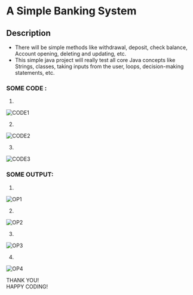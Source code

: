 # A Simple Banking System

## Description
 - There will be simple methods like withdrawal, deposit, check balance, Account opening, deleting and updating, etc.
 - This simple java project will really test all core Java concepts like Strings, classes, taking inputs from the user, loops, decision-making statements, etc.

### SOME CODE :

1)

![CODE1](https://user-images.githubusercontent.com/53445466/64423569-7e248200-d0c4-11e9-926b-80bb72b4f664.png)

2)

![CODE2](https://user-images.githubusercontent.com/53445466/64423771-f0956200-d0c4-11e9-899e-ea46df72d819.png)

3)

![CODE3](https://user-images.githubusercontent.com/53445466/64423791-f723d980-d0c4-11e9-8d2b-222c25e648b1.png)

### SOME OUTPUT:

1)

![OP1](https://user-images.githubusercontent.com/53445466/64423809-ff7c1480-d0c4-11e9-8a72-6b5aeea625c0.png)

2)


![OP2](https://user-images.githubusercontent.com/53445466/64423825-060a8c00-d0c5-11e9-95b5-8373f18dcccb.png)

3)


![OP3](https://user-images.githubusercontent.com/53445466/64423835-0b67d680-d0c5-11e9-914e-9b2e068844fc.png)

4)


![OP4](https://user-images.githubusercontent.com/53445466/64423840-10c52100-d0c5-11e9-8b0b-1dbd1df9d1f1.png)


THANK YOU!      
HAPPY CODING!
